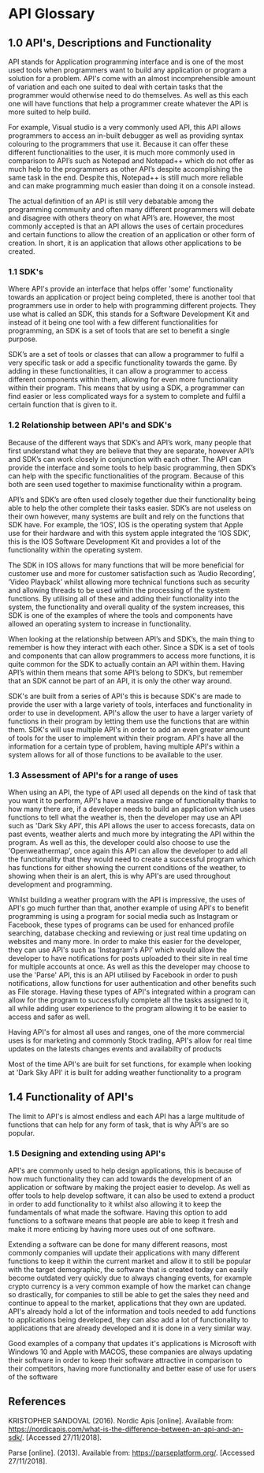 # API Glossary


## 1.0 API's, Descriptions and Functionality

API stands for Application programming interface and is one of the most used tools when programmers want to build any application or program a solution for a problem. API's come with an almost incomprehensible amount of variation and each one suited to deal with certain tasks that the programmer would otherwise need to do themselves. As well as this each one will have functions that help a programmer create whatever the API is more suited to help build. 

For example, Visual studio is a very commonly used API, this API allows programmers to access an in-built debugger as well as providing syntax colouring to the programmers that use it. Because it can offer these different functionalities to the user, it is much more commonly used in comparison to API’s such as Notepad and Notepad++ which do not offer as much help to the programmers as other API’s despite accomplishing the same task in the end. Despite this, Notepad++ is still much more reliable and can make programming much easier than doing it on a console instead.

The actual definition of an API is still very debatable among the programming community and often many different programmers will debate and disagree with others theory on what API’s are. However, the most commonly accepted is that an API allows the uses of certain procedures and certain functions to allow the creation of an application or other form of creation. In short, it is an application that allows other applications to be created.



### 1.1 SDK's

Where API's provide an interface that helps offer 'some' functionality towards an application or project being completed, there is another tool that programmers use in order to help with programming different projects. They use what is called an SDK, this stands for a Software Development Kit and instead of it being one tool with a few different functionalities for programming, an SDK is a set of tools that are set to benefit a single purpose. 

SDK’s are a set of tools or classes that can allow a programmer to fulfil a very specific task or add a specific functionality towards the game. By adding in these functionalities, it can allow a programmer to access different components within them, allowing for even more functionality within their program. This means that by using a SDK, a programmer can find easier or less complicated ways for a system to complete and fulfil a certain function that is given to it. 


### 1.2 Relationship between API's and SDK's

Because of the different ways that SDK’s and API’s work, many people that first understand what they are believe that they are separate, however API’s and SDK’s can work closely in conjunction with each other. The API can provide the interface and some tools to help basic programming, then SDK’s can help with the specific functionalities of the program. Because of this both are seen used together to maximise functionality within a program.

API’s and SDK’s are often used closely together due their functionality being able to help the other complete their tasks easier. SDK’s are not useless on their own however, many systems are built and rely on the functions that SDK have. For example, the ‘IOS’, IOS is the operating system that Apple use for their hardware and with this system apple integrated the ‘IOS SDK’, this is the IOS Software Development Kit and provides a lot of the functionality within the operating system. 

The SDK in IOS allows for many functions that will be more beneficial for customer use and more for customer satisfaction such as ‘Audio Recording’, ‘Video Playback’ whilst allowing more technical functions such as security and allowing threads to be used within the processing of the system functions. By utilising all of these and adding their functionality into the system, the functionality and overall quality of the system increases, this SDK is one of the examples of where the tools and components have allowed an operating system to increase in functionality.

When looking at the relationship between API’s and SDK’s, the main thing to remember is how they interact with each other. Since a SDK is a set of tools and components that can allow programmers to access more functions, it is quite common for the SDK to actually contain an API within them. Having API’s within them means that some API’s belong to SDK’s, but remember that an SDK cannot be part of an API, it is only the other way around.

SDK's are built from a series of API's this is because SDK's are made to provide the user with a large variety of tools, interfaces and functionality in order to use in development. API's allow the user to have a larger variety of functions in their program by letting them use the functions that are within them. SDK's will use multiple API's in order to add an even greater amount of tools for the user to implement within their program. API's have all the information for a certain type of problem, having multiple API's within a system allows for all of those functions to be available to the user.


### 1.3 Assessment of API's for a range of uses

When using an API, the type of API used all depends on the kind of task that you want it to perform, API's have a massive range of functionality thanks to how many there are, if a developer needs to build an application which uses functions to tell what the weather is, then the developer may use an API such as 'Dark Sky API', this API allows the user to access forecasts, data on past events, weather alerts and much more by integrating the API within the program. As well as this, the developer could also choose to use the 'Openweathermap', once again this API can allow the developer to add all the functionality that they would need to create a successful program which has functions for either showing the current conditions of the weather, to showing when their is an alert, this is why API's are used throughout development and programming.

Whilst building a weather program with the API is impressive, the uses of API's go much further than that, another example of using API's to benefit programming is using a program for social media such as Instagram or Facebook, these types of programs can be used for enhanced profile searching, database checking and reviewing or just real time updating on websites and many more. In order to make this easier for the developer, they can use API's such as 'Instagram's API' which would allow the developer to have notifications for posts uploaded to their site in real time for multiple accounts at once. As well as this the developer may choose to use the 'Parse' API, this is an API utilised by Facebook in order to push notifications, allow functions for user authentication and other benefits such as File storage. Having these types of API's integrated within a program can allow for the program to successfully complete all the tasks assigned to it, all while adding user experience to the program allowing it to be easier to access and safer as well.

Having API's for almost all uses and ranges, one of the more commercial uses is for marketing and commonly Stock trading, API's allow for real time updates on the latests changes events and availabilty of products

Most of the time API's are built for set functions, for example when looking at 'Dark Sky API' it is built for adding weather functionality to a program 



## 1.4 Functionality of API's

The limit to API's is almost endless and each API has a large multitude of functions that can help for any form of task, that is why API's are so popular.

### 1.5 Designing and extending using API's 

API's are commonly used to help design applications, this is because of how much functionality they can add towards the development of an application or software by making the project easier to develop. As well as offer tools to help develop software, it can also be used to extend a product in order to add functionality to it whilst also allowing it to keep the fundamentals of what made the software. Having this option to add functions to a software means that people are able to keep it fresh and make it more enticing by having more uses out of one software.

Extending a software can be done for many different reasons, most commonly companies will update their applications with many different functions to keep it within the current market and allow it to still be popular with the target demographic, the software that is created today can easily become outdated very quickly due to always changing events, for example crypto currency is a very common example of how the market can change so drastically, for companies to still be able to get the sales they need and continue to appeal to the market, applications that they own are updated. API's already hold a lot of the information and tools needed to add functions to applications being developed, they can also add a lot of functionality to applications that are already developed and it is done in a very similar way.

Good examples of a company that updates it's applications is Microsoft with Windows 10 and Apple with MACOS, these companies are always updating their software in order to keep their software attractive in comparison to their competitors, having more functionality and better ease of use for users of the software 















## References

KRISTOPHER SANDOVAL (2016). Nordic Apis [online]. Available from: <https://nordicapis.com/what-is-the-difference-between-an-api-and-an-sdk/>. [Accessed 27/11/2018].

Parse [online]. (2013). Available from: <https://parseplatform.org/>. [Accessed 27/11/2018].
